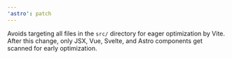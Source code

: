 ```yaml
---
'astro': patch
---
```


Avoids targeting all files in the `src/` directory for eager optimization by Vite. After this change, only JSX, Vue, Svelte, and Astro components get scanned for early optimization.
